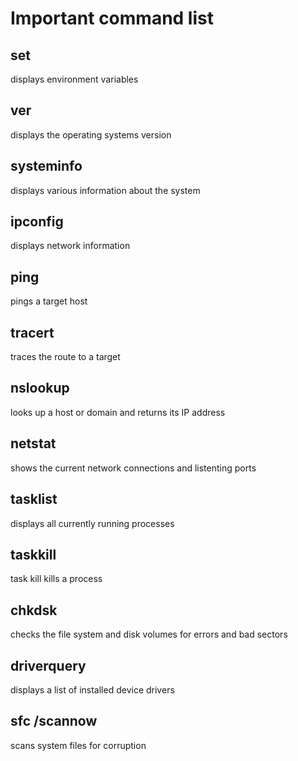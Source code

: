 # Important command list
## set
displays environment variables
## ver
displays the operating systems version
## systeminfo
displays various information about the system
## ipconfig
displays network information
## ping
pings a target host
## tracert
traces the route to a target
## nslookup
looks up a host or domain and returns its IP address
## netstat
shows the current network connections and listenting ports
## tasklist
displays all currently running processes
## taskkill
task kill kills a process
## chkdsk
checks the file system and disk volumes for errors and bad sectors
## driverquery
displays a list of installed device drivers
## sfc /scannow
scans system files for corruption
